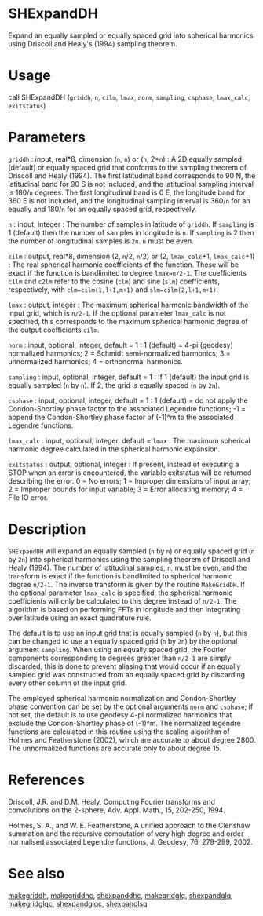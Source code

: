 # SHExpandDH

Expand an equally sampled or equally spaced grid into spherical harmonics using Driscoll and Healy's (1994) sampling theorem.

# Usage

call SHExpandDH (`griddh`, `n`, `cilm`, `lmax`, `norm`, `sampling`, `csphase`, `lmax_calc`, `exitstatus`)

# Parameters

`griddh` : input, real\*8, dimension (`n`, `n`) or (`n`, 2\*`n`)
:   A 2D equally sampled (default) or equally spaced grid that conforms to the sampling theorem of Driscoll and Healy (1994). The first latitudinal band corresponds to 90 N, the latitudinal band for 90 S is not included, and the latitudinal sampling interval is 180/`n` degrees. The first longitudinal band is 0 E, the longitude band for 360 E is not included, and the longitudinal sampling interval is 360/`n` for an equally and 180/`n` for an equally spaced grid, respectively.

`n` : input, integer
:   The number of samples in latitude of `griddh`. If `sampling` is 1 (default) then the number of samples in longitude is `n`. If `sampling` is 2 then the number of longitudinal samples is `2n`. `n` must be even.

`cilm` : output, real\*8, dimension (2, `n`/2, `n`/2) or (2, `lmax_calc`+1, `lmax_calc`+1) 
:   The real spherical harmonic coefficients of the function. These will be exact if the function is bandlimited to degree `lmax=n/2-1`. The coefficients `c1lm` and `c2lm` refer to the cosine (`clm`) and sine (`slm`) coefficients, respectively, with `clm=cilm(1,l+1,m+1)` and `slm=cilm(2,l+1,m+1)`.

`lmax` : output, integer
:   The maximum spherical harmonic bandwidth of the input grid, which is `n/2-1`. If the optional parameter `lmax_calc` is not specified, this corresponds to the maximum spherical harmonic degree of the output coefficients `cilm`.

`norm` : input, optional, integer, default = 1
:   1 (default) = 4-pi (geodesy) normalized harmonics; 2 = Schmidt semi-normalized harmonics; 3 = unnormalized harmonics; 4 = orthonormal harmonics.

`sampling` : input, optional, integer, default = 1
:   If 1 (default) the input grid is equally sampled (`n` by `n`). If 2, the grid is equally spaced (`n` by `2n`).

`csphase` : input, optional, integer, default = 1
:   1 (default) = do not apply the Condon-Shortley phase factor to the associated Legendre functions; -1 = append the Condon-Shortley phase factor of (-1)^m to the associated Legendre functions.

`lmax_calc` : input, optional, integer, default = `lmax`
:   The maximum spherical harmonic degree calculated in the spherical harmonic expansion.

`exitstatus` : output, optional, integer
:   If present, instead of executing a STOP when an error is encountered, the variable exitstatus will be returned describing the error. 0 = No errors; 1 = Improper dimensions of input array; 2 = Improper bounds for input variable; 3 = Error allocating memory; 4 = File IO error.

# Description

`SHExpandDH` will expand an equally sampled (`n` by `n`) or equally spaced grid (`n` by `2n`) into spherical harmonics using the sampling theorem of Driscoll and Healy (1994). The number of latitudinal samples, `n`, must be even, and the transform is exact if the function is bandlimited to spherical harmonic degree `n/2-1`. The inverse transform is given by the routine `MakeGridDH`. If the optional parameter `lmax_calc` is specified, the spherical harmonic coefficients will only be calculated to this degree instead of `n/2-1`. The algorithm is based on performing FFTs in longitude and then integrating over latitude using an exact quadrature rule.

The default is to use an input grid that is equally sampled (`n` by `n`), but this can be changed to use an equally spaced grid (`n` by `2n`) by the optional argument `sampling`. When using an equally spaced grid, the Fourier components corresponding to degrees greater than `n/2-1` are simply discarded; this is done to prevent aliasing that would occur if an equally sampled grid was constructed from an equally spaced grid by discarding every other column of the input grid.

The employed spherical harmonic normalization and Condon-Shortley phase convention can be set by the optional arguments `norm` and `csphase`; if not set, the default is to use geodesy 4-pi normalized harmonics that exclude the Condon-Shortley phase of (-1)^m. The normalized legendre functions are calculated in this routine using the scaling algorithm of Holmes and Featherstone (2002), which are accurate to about degree 2800. The unnormalized functions are accurate only to about degree 15.

# References

Driscoll, J.R. and D.M. Healy, Computing Fourier transforms and convolutions on the 2-sphere, Adv. Appl. Math., 15, 202-250, 1994.

Holmes, S. A., and W. E. Featherstone, A unified approach to the Clenshaw summation and the recursive computation of very high degree and order normalised associated Legendre functions, J. Geodesy, 76, 279-299, 2002.

# See also

[makegriddh](makegriddh.html), [makegriddhc](makegriddhc.html), [shexpanddhc](shexpanddhc.html), [makegridglq](makegridglq.html), [shexpandglq](shexpandglq.html), [makegridglqc](makegridglqc.html), [shexpandglqc](shexpandglqc.html), [shexpandlsq](shexpandlsq.html)
